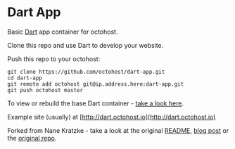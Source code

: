 Dart App
====

Basic [Dart](https://www.dartlang.org/) app container for octohost.

Clone this repo and use Dart to develop your website.

Push this repo to your octohost:

```
git clone https://github.com/octohost/dart-app.git
cd dart-app
git remote add octohost git@ip.address.here:dart-app.git
git push octohost master
```

To view or rebuild the base Dart container - [take a look here](https://github.com/octohost/dart).

Example site \(usually\) at [http://dart.octohost.io](http://dart.octohost.io)

Forked from Nane Kratzke - take a look at the original [README](https://github.com/octohost/dart-app/blob/master/README-original.md), [blog post](http://www.nkode.io/2014/03/05/dockerize-dart.html) or the [original repo](https://github.com/nkratzke/containerdart).
